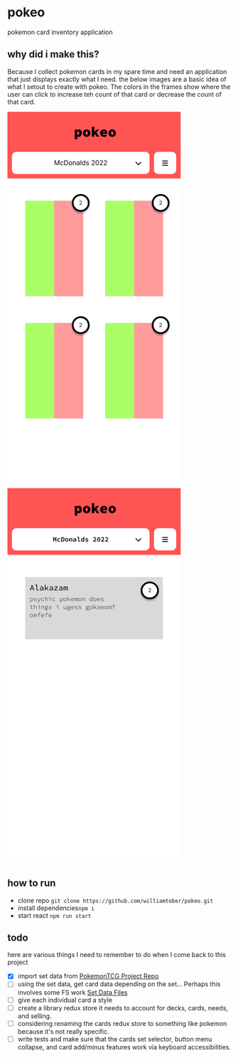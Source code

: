 # pokeo 
pokemon card inventory application

## why did i make this?
Because I collect pokemon cards in my spare time and need an application that just displays exactly what I need. the below images are a basic idea of what I setout to create with pokeo.
The colors in the frames show where the user can click to increase teh count of that card or decrease the count of that card. 

![pokeo frame cards](./design/iPhone%2014%20-%201pokeo.png)
![pokeo small cards list](./design/iPhone%2014%20-%202pokeo.png)

## how to run
- clone repo ```git clone https://github.com/williamtober/pokeo.git```
- install dependencies```npm i ```
- start react ```npm run start```

## todo 
here are various things I need to remember to do when I come back to this project
- [X] import set data from [PokemonTCG Project Repo](https://github.com/PokemonTCG/pokemon-tcg-data/blob/master/sets/en.json)
- [ ] using the set data, get card data depending on the set... Perhaps this involves some FS work [Set Data Files](https://github.com/PokemonTCG/pokemon-tcg-data/tree/master/cards/en)
- [ ] give each individual card a style
- [ ] create a library redux store it needs to account for decks, cards, needs, and selling.
- [ ] considering renaming the cards redux store to something like pokemon because it's not really specific.
- [ ] write tests and make sure that the cards set selector, button menu collapse, and card add/minus features work via keyboard accessibilities.